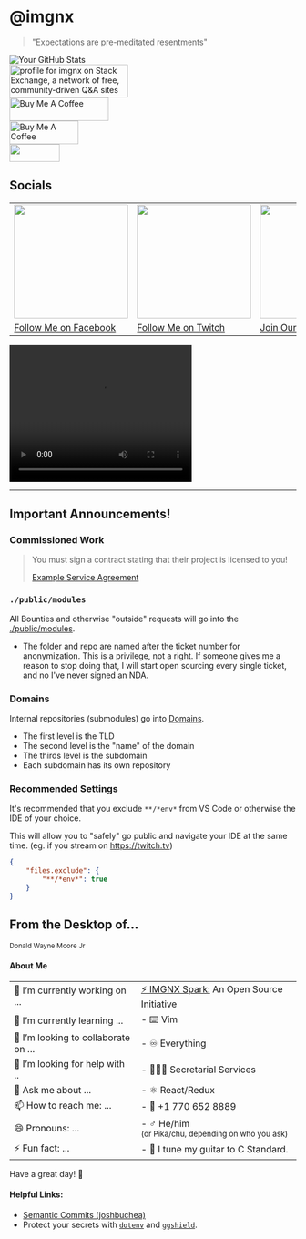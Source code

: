 # @imgnx

<link rel="stylesheet" href="_atf/output.css">

> <div class="text-lg">"Expectations are pre-meditated resentments"</div>

![Your GitHub Stats](https://github-readme-stats.vercel.app/api?username=imgnx&show_icons=true&theme=dark)
<br />
<a href="https://stackexchange.com/users/6538867"><img src="https://stackexchange.com/users/flair/6538867.png" width="208" height="58" alt="profile for imgnx on Stack Exchange, a network of free, community-driven Q&amp;A sites" title="profile for imgnx on Stack Exchange, a network of free, community-driven Q&amp;A sites"></a><br />
<a href="https://buymeacoffee.com/donaldmoore" target="_blank"><img src="https://cdn.buymeacoffee.com/buttons/default-orange.png" alt="Buy Me A Coffee" height="41" width="174"></a><br />
<a href="https://buymeacoffee.com/donaldmoore" target="_blank"><img src="https://github.com/user-attachments/assets/ce4bbf5e-af80-47dd-a7ad-210b4fef78fc" alt="Buy Me A Coffee" height="41" width="121" style="object-fit: contain"></a><br />
<a href="https://ipchicken.com" target="_blank"><img src="https://ipchicken.com/images/ipc.gif" width="88" height="31" border="0"></a><br />

## Socials

<!-- - [X](https://x.com/imgnxtion) -->
<table>
    <tr>
        <td>
            <a href="https://facebook.com/imgnxtion" target="_blank" style="float: left; position: relative;">
                <img src="https://storage.googleapis.com/re_imgnx/Assets/facebook.png" width="200" />
            </a>
        </td>
        <td>
            <a href="https://twitch.tv/imgnxtion" target="_blank" style="float: left;">
                <img src="https://storage.googleapis.com/re_imgnx/Assets/twitch.png" width="200" />
            </a>
        </td>
        <td>
            <a href="https://twitch.tv/imgnxtion" target="_blank" style="float: left;">
                <img src="https://storage.googleapis.com/re_imgnx/Assets/discord.png" width="200" />
            </a>
        </td>
    </tr>
    <tr>
        <td>
            <a href="https://facebook.com/imgnxtion" target="_blank" style="float: left; position: relative;">
                <span>Follow Me on Facebook</span>
            </a>
        </td>
        <td>
            <a href="https://twitch.tv/imgnxtion" target="_blank" style="float: left;">
                <span>Follow Me on Twitch</span>
            </a>
        </td>
        <td>
            <a href="https://discord.gg/WYusjreP4n" target="_blank" style="float: left;">
                <span>Join Our Discord Channel</span>
            </a>
        </td>
    </tr>
</table>

<video width="320" height="240" controls>
  <source src="https://storage.googleapis.com/re_imgnx/Assets/brctl.mov" type="video/quicktime">
  Your browser does not support the video tag.
</video>

****

## Important Announcements!

### Commissioned Work

> You must sign a contract stating that their project is licensed to you!
>
> [Example Service Agreement](https://bit.ly/imgnx)

### `./public/modules`

All Bounties and otherwise "outside" requests will go into the [./public/modules](./public/modules).

- The folder and repo are named after the ticket number for anonymization. This is a privilege, not a right. If someone gives me a reason to stop doing that, I will start open sourcing every single ticket, and no I've never signed an NDA.

### Domains

Internal repositories (submodules) go into [Domains](./Domains).

- The first level is the TLD
- The second level is the "name" of the domain
- The thirds level is the subdomain
- Each subdomain has its own repository

### Recommended Settings

It's recommended that you exclude `**/*env*` from VS Code or otherwise the IDE of your choice.

This will allow you to "safely" go public and navigate your IDE at the same time.
(eg. if you stream on <https://twitch.tv>)

```settings.json
{
    "files.exclude": {
        "**/*env*": true
    }
}
```

<h2 class="mb-10 border-0">
  <span class="!text-sm">From the Desktop of...</span>
  <br />
</h2>

<small class="text-4xl">Donald Wayne Moore Jr</small>

#### About Me
<table style="width: 100%;">
    <tr>
        <td>
            🔭 I’m currently working on ...
        </td>
        <td>
          <a href="https://opencollective.com/imgnx" target="_blank">⚡️ IMGNX Spark:</a> An Open Source Initiative
        </td>
    </tr>
    <tr>
        <td>
            🌱 I’m currently learning ...
        </td>
        <td>
         - ⌨️ Vim
        </td>
    </tr>
    <tr>
        <td>
            👯 I’m looking to collaborate on ...
        </td>
        <td>
      - ♾️ Everything
        </td>
    </tr>
    <tr>
        <td>
        🤔 I’m looking for help with ..
        </td>
        <td>
      - 👩🏽‍💼 Secretarial Services
        </td>
    </tr>
    <tr>
        <td>
         💬 Ask me about ...
        </td>
        <td>
      - ⚛️ React/Redux
        </td>
    </tr>
    <tr>
        <td>
      📫 How to reach me: ...
        </td>
        <td>
      - 📱 +1 770 652 8889
        </td>
    </tr>
    <tr>
        <td>
        😄 Pronouns: ...
        </td>
        <td>
     - ♂ He/him<br /><small>(or Pika/chu, depending on who you ask)</small>
        </td>
    </tr>
    <tr>
        <td>
      ⚡ Fun fact: ...
        </td>
        <td>
     - 🎸 I tune my guitar to C Standard.
        </td>
    </tr>
</table>

Have a great day! 👋


#### Helpful Links:

- [Semantic Commits (joshbuchea)](https://gist.github.com/joshbuchea/6f47e86d2510bce28f8e7f42ae84c716)
- Protect your secrets with [`dotenv`](https://dotenv.org) and [`ggshield`](<https://github.com/GitGuardian/ggshield>).
